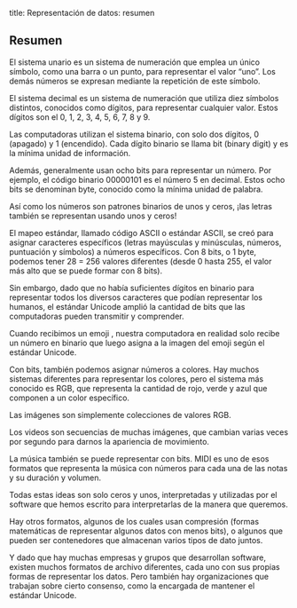 title: Representación de datos: resumen

## Resumen

El sistema unario es un sistema de numeración que emplea un único símbolo, como una barra o un punto, para representar el valor “uno”. Los demás números se expresan mediante la repetición de este símbolo.

El sistema decimal es un sistema de numeración que utiliza diez símbolos distintos, conocidos como dígitos, para representar cualquier valor. Estos dígitos son el 0, 1, 2, 3, 4, 5, 6, 7, 8 y 9. 

Las computadoras utilizan el sistema binario, con solo dos dígitos, 0 (apagado) y 1 (encendido). Cada dígito binario se llama bit (binary digit) y es la mínima unidad de información.

Además, generalmente usan ocho bits para representar un número. Por ejemplo, el código binario 00000101 es el número 5 en decimal. Estos ocho bits se denominan byte, conocido como la mínima unidad de palabra.

Así como los números son patrones binarios de unos y ceros, ¡las letras también se representan usando unos y ceros!

El mapeo estándar, llamado código ASCII o estándar ASCII, se creó para asignar caracteres específicos (letras mayúsculas y minúsculas, números, puntuación y símbolos) a números específicos.
Con 8 bits, o 1 byte, podemos tener 28 = 256 valores diferentes (desde 0 hasta 255, el valor más alto que se puede formar con 8 bits).

Sin embargo, dado que no había suficientes dígitos en binario para representar todos los diversos caracteres que podían representar los humanos, el estándar Unicode amplió la cantidad de bits que las computadoras pueden transmitir y comprender.

Cuando recibimos un emoji , nuestra computadora en realidad solo recibe un número en binario que luego asigna a la imagen del emoji según el estándar Unicode.

Con bits, también podemos asignar números a colores. Hay muchos sistemas diferentes para representar los colores, pero el sistema más conocido es RGB, que representa la cantidad de rojo, verde y azul que componen a un color específico.

Las imágenes son simplemente colecciones de valores RGB.

Los videos son secuencias de muchas imágenes, que cambian varias veces por segundo para darnos la apariencia de movimiento.

La música también se puede representar con bits. MIDI es uno de esos formatos que representa la música con números para cada una de las notas y su duración y volumen.

Todas estas ideas son solo ceros y unos, interpretadas y utilizadas por el software que hemos escrito para interpretarlas de la manera que queremos.

Hay otros formatos, algunos de los cuales usan compresión (formas matemáticas de representar algunos datos con menos bits), o algunos que pueden ser contenedores que almacenan varios tipos de dato juntos.

Y dado que hay muchas empresas y grupos que desarrollan software, existen muchos formatos de archivo diferentes, cada uno con sus propias formas de representar los datos. Pero también hay organizaciones que trabajan sobre cierto consenso, como la encargada de mantener el estándar Unicode.


